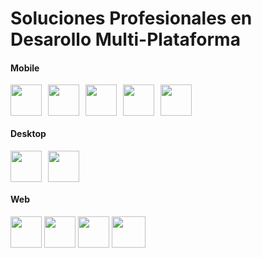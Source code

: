 <h1>Soluciones Profesionales en Desarollo Multi-Plataforma</h1>
<h4>Mobile</h4>
<div style="display: flex; flex-wrap: wrap; gap: 10px">
  <img src="https://download.maceesoft.com/files/git/images/flutter.svg"  width="50"height="50">
  <img src="https://download.maceesoft.com/files/git/images/kotlin.svg" width="50" height="50">
  <img src="https://download.maceesoft.com/files/git/images/java.svg" width="50" height="50">
  <img src="https://download.maceesoft.com/files/git/images/swift.svg" width="50" height="50">
  <img src="https://download.maceesoft.com/files/git/images/dart.svg" width="50" height="50">
 </div>
 <h4>Desktop</h4>
 <div style="display: flex; flex-wrap: wrap; gap: 10px">
 <img src="https://download.maceesoft.com/files/git/images/c-sharp.svg" width="50" height="50">
 <img src="https://upload.wikimedia.org/wikipedia/commons/thumb/7/7d/Microsoft_.NET_logo.svg/2048px-Microsoft_.NET_logo.svg.png" width="50" height="50">
 </div>
 <h4>Web</h4>
 <div>
  <img src="https://download.maceesoft.com/files/git/images/html.svg" width="50" height="50">
  <img src="https://download.maceesoft.com/files/git/images/angular.svg" width="50" height="50">
  <img src="https://download.maceesoft.com/files/git/images/react.svg" width="50" height="50">
  <img src="https://download.maceesoft.com/files/git/images/netCore.png" width="54" height="50">
 </div>

<!--
**Maceesoft/Maceesoft** is a ✨ _special_ ✨ repository because its `README.md` (this file) appears on your GitHub profile.

Here are some ideas to get you started:

- 🔭 I’m currently working on ...
- 🌱 I’m currently learning ...
- 👯 I’m looking to collaborate on ...
- 🤔 I’m looking for help with ...
- 💬 Ask me about ...
- 📫 How to reach me: ...
- 😄 Pronouns: ...
- ⚡ Fun fact: ...
-->
